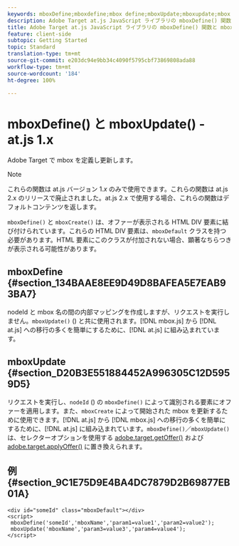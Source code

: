 ```yaml
---
keywords: mboxDefine;mboxdefine;mbox define;mboxUpdate;mboxupdate;mbox update;at.js;functions;function
description: Adobe Target at.js JavaScript ライブラリの mboxDefine() 関数と mboxUpdate() 関数について説明します。
title: Adobe Target at.js JavaScript ライブラリの mboxDefine() 関数と mboxUpdate() 関数について説明します。
feature: client-side
subtopic: Getting Started
topic: Standard
translation-type: tm+mt
source-git-commit: e203dc94e9bb34c4090f5795cbf73869808ada88
workflow-type: tm+mt
source-wordcount: '184'
ht-degree: 100%

---
```



# mboxDefine() と mboxUpdate() - at.js 1.x

Adobe Target で mbox を定義し更新します。

>[!NOTE]
>
>これらの関数は at.js バージョン 1.*x* のみで使用できます。これらの関数は at.js 2.x のリリースで廃止されました。at.js 2.x で使用する場合、これらの関数はデフォルトコンテンツを返します。

`mboxDefine()` と `mboxCreate()` は、オファーが表示される HTML DIV 要素に結び付けられています。これらの HTML DIV 要素は、`mboxDefault` クラスを持つ必要があります。HTML 要素にこのクラスが付加されない場合、顕著なちらつきが表示される可能性があります。

## mboxDefine {#section_134BAAE8EE9D49D8BAFEA5E7EAB93BA7}

nodeId と mbox 名の間の内部マッピングを作成しますが、リクエストを実行しません。`mboxUpdate()` () と共に使用されます。[!DNL mbox.js] から [!DNL at.js] への移行の多くを簡単にするために、[!DNL at.js] に組み込まれています。

## mboxUpdate {#section_D20B3E551884452A996305C12D5959D5}

リクエストを実行し、`nodeId` () の `mboxDefine()` によって識別される要素にオファーを適用します。また、`mboxCreate` によって開始された mbox を更新するために使用できます。[!DNL at.js] から [!DNL mbox.js] への移行の多くを簡単にするために、[!DNL at.js] に組み込まれています。`mboxDefine()`／`mboxUpdate()` は、セレクターオプションを使用する [adobe.target.getOffer()](/help/c-implementing-target/c-implementing-target-for-client-side-web/adobe-target-getoffer.md) および [adobe.target.applyOffer()](/help/c-implementing-target/c-implementing-target-for-client-side-web/adobe-target-applyoffer.md) に置き換えられます。

## 例 {#section_9C1E75D9E4BA4DC7879D2B69877EB01A}

```
<div id="someId" class="mboxDefault"></div> 
<script> 
 mboxDefine('someId','mboxName','param1=value1','param2=value2'); 
 mboxUpdate('mboxName','param3=value3','param4=value4'); 
</script>
```
